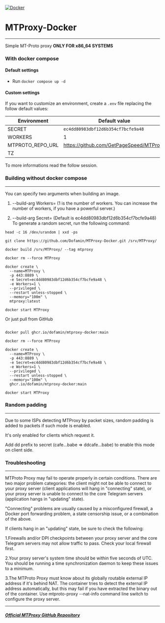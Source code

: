 [![Docker](https://github.com/Dofamin/MTProxy-Docker/actions/workflows/docker-image-build-publish.yml/badge.svg)](https://github.com/Dofamin/MTProxy-Docker/actions/workflows/docker-image-build-publish.yml)
# MTProxy-Docker

---

Simple MT-Proto proxy **ONLY FOR x86_64 SYSTEMS**

### With docker compose

#### Default settings

* Run `docker compose up -d`

#### Custom settings

If you want to customize an environment, create a `.env` file replacing the follow default values:

| Environment      | Default value                           |
| ---------------- | --------------------------------------- |
| SECRET           | `ec4dd80983dbf12d6b354cf7bcfe9a48`      |
| WORKERS          | 1                                       |
| MTPROTO_REPO_URL | https://github.com/GetPageSpeed/MTProxy |
| TZ               |                                         |

To more informations read the follow session.

### Building without docker compose

---

You can specify two arguments when building an image.
1. --build-arg Workers= (1 is the number of workers. You can increase the number of workers, if you have a powerful server.)

2. --build-arg Secret=  (Default is ec4dd80983dbf12d6b354cf7bcfe9a48)
To generate a random secret, run the following command:
```shell
head -c 16 /dev/urandom | xxd -ps
```

```shell
git clone https://github.com/Dofamin/MTProxy-Docker.git /srv/MTProxy/

docker build /srv/MTProxy/ --tag mtproxy 

docker rm --force MTProxy

docker create \
  --name=MTProxy \
  -p 443:8889 \
  -e Secret=ec4dd80983dbf12d6b354cf7bcfe9a48 \
  -e Workers=1 \
  --privileged \
  --restart unless-stopped \
  --memory="100m" \
  mtproxy:latest

docker start MTProxy

```

Or just pull from GitHub

```shell

docker pull ghcr.io/dofamin/mtproxy-docker:main

docker rm --force MTProxy

docker create \
  --name=MTProxy \
  -p 443:8889 \
  -e Secret=ec4dd80983dbf12d6b354cf7bcfe9a48 \
  -e Workers=1 \
  --privileged \
  --restart unless-stopped \
  --memory="100m" \
  ghcr.io/dofamin/mtproxy-docker:main

docker start MTProxy

```


### Random padding

---

Due to some ISPs detecting MTProxy by packet sizes, random padding is added to packets if such mode is enabled.

It's only enabled for clients which request it.

Add dd prefix to secret (cafe...babe => ddcafe...babe) to enable this mode on client side.


### Troubleshooting

---

MTProto Proxy may fail to operate properly in certain conditions. There are two major problem categories: the client might not be able to connect to your proxy server (client applications will hang in "connecting" state), or your proxy server is unable to connect to the core Telegram servers (application hangs in "updating" state).

"Connecting" problems are usually caused by a misconfigured firewall, a Docker port forwarding problem, a state censorship issue, or a combination of the above.

If clients hang in an "updating" state, be sure to check the following:

1.Firewalls and/or DPI checkpoints between your proxy server and the core Telegram servers may not allow traffic to pass. Check your local firewall first.

2.Your proxy server's system time should be within five seconds of UTC. You should be running a time synchronization daemon to keep these issues to a minimum.

3.The MTProto Proxy must know about its globally routable external IP address if it's behind NAT. The container tries to detect the external IP address automatically, but this may fail if you have extracted the binary out of the container. Use mtproto-proxy --nat-info command line switch to configure the proxy server.

---

##### [Official MTProxy GitHub Repository](https://github.com/TelegramMessenger/MTProxy)

